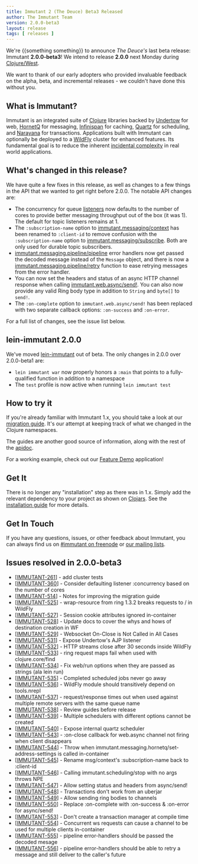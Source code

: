 ```yaml
---
title: Immutant 2 (The Deuce) Beta3 Released
author: The Immutant Team
version: 2.0.0-beta3
layout: release
tags: [ releases ]
---
```


We're {{something something}} to announce *The Deuce's* last beta
release: Immutant **2.0.0-beta3**! We intend to release **2.0.0** next
Monday during [Clojure/West](http://clojurewest.org/).

We want to thank of our early adopters who provided invaluable
feedback on the alpha, beta, and incremental releases - we couldn't
have done this without you.

## What is Immutant?

Immutant is an integrated suite of [Clojure](http://clojure.org)
libraries backed by [Undertow] for web, [HornetQ] for messaging,
[Infinispan] for caching, [Quartz] for scheduling, and [Narayana] for
transactions. Applications built with Immutant can optionally be
deployed to a [WildFly] cluster for enhanced features. Its fundamental
goal is to reduce the inherent
[incidental complexity](http://en.wikipedia.org/wiki/Accidental_complexity)
in real world applications.

## What's changed in this release?

We have quite a few fixes in this release, as well as changes to a few
things in the API that we wanted to get right before 2.0.0. The
notable API changes are:

* The concurrency for queue [listeners] now defaults to the number of
  cores to provide better messaging throughput out of the box (it was
  1). The default for topic listeners remains at 1.
* The `:subscription-name` option to [immutant.messaging/context] has
  been renamed to `:client-id` to remove confusion with the
  `:subscription-name` option to [immutant.messaging/subscribe]. Both
  are only used for durable topic subscribers.
* [immutant.messaging.pipeline/pipeline] error handlers now get passed
  the decoded message instead of the `Message` object, and there is
  now a [immutant.messaging.pipeline/retry] function to ease
  retrying messages from the error handler.
* You can now set the headers and status of an async HTTP channel
  response when calling [immutant.web.async/send!]. You can also now
  provide any valid Ring body type in addition to `String` and
  `byte[]` to `send!`.
* The `:on-complete` option to `immutant.web.async/send!` has been
  replaced with two separate callback options: `:on-success` and
  `:on-error`.

For a full list of changes, see the issue list below.

## lein-immutant 2.0.0

We've moved [lein-immutant] out of beta. The only changes in 2.0.0
over 2.0.0-beta1 are:

* `lein immutant war` now properly honors a `:main` that points to a
  fully-qualified function in addition to a namespace
* The `test` profile is now active when running `lein immutant test`

## How to try it

If you're already familiar with Immutant 1.x, you should take a look
at our [migration guide]. It's our attempt at keeping track of what we
changed in the Clojure namespaces.

The guides are another good source of information, along with the
rest of the [apidoc].

For a working example, check out our [Feature Demo] application!

## Get It

There is no longer any "installation" step as there was in 1.x. Simply
add the relevant dependency to your project as shown on [Clojars]. See
the [installation guide] for more details.

## Get In Touch

If you have any questions, issues, or other feedback about Immutant,
you can always find us on [#immutant on freenode](/community/) or
[our mailing lists](/community/mailing_lists).


## Issues resolved in 2.0.0-beta3

<ul>
<li>[<a href='https://issues.jboss.org/browse/IMMUTANT-261'>IMMUTANT-261</a>] -         add cluster tests</li>
<li>[<a href='https://issues.jboss.org/browse/IMMUTANT-360'>IMMUTANT-360</a>] -         Consider defaulting listener :concurrency based on the number of cores</li>
<li>[<a href='https://issues.jboss.org/browse/IMMUTANT-514'>IMMUTANT-514</a>] -         Notes for improving the migration guide</li>
<li>[<a href='https://issues.jboss.org/browse/IMMUTANT-525'>IMMUTANT-525</a>] -         wrap-resource from ring 1.3.2 breaks requests to / in WildFly</li>
<li>[<a href='https://issues.jboss.org/browse/IMMUTANT-527'>IMMUTANT-527</a>] -         Session cookie attributes ignored in-container</li>
<li>[<a href='https://issues.jboss.org/browse/IMMUTANT-528'>IMMUTANT-528</a>] -         Update docs to cover the whys and hows of destination creation in WF</li>
<li>[<a href='https://issues.jboss.org/browse/IMMUTANT-529'>IMMUTANT-529</a>] -         Websocket On-Close is Not Called in All Cases</li>
<li>[<a href='https://issues.jboss.org/browse/IMMUTANT-531'>IMMUTANT-531</a>] -         Expose Undertow&#39;s AJP listener</li>
<li>[<a href='https://issues.jboss.org/browse/IMMUTANT-532'>IMMUTANT-532</a>] -         HTTP streams close after 30 seconds inside WildFly</li>
<li>[<a href='https://issues.jboss.org/browse/IMMUTANT-533'>IMMUTANT-533</a>] -         ring request maps fail when used with clojure.core/find</li>
<li>[<a href='https://issues.jboss.org/browse/IMMUTANT-534'>IMMUTANT-534</a>] -         Fix web/run options when they are passed as strings (ala lein run)</li>
<li>[<a href='https://issues.jboss.org/browse/IMMUTANT-535'>IMMUTANT-535</a>] -         Completed scheduled jobs never go away</li>
<li>[<a href='https://issues.jboss.org/browse/IMMUTANT-536'>IMMUTANT-536</a>] -         WildFly module should transitively depend on tools.nrepl</li>
<li>[<a href='https://issues.jboss.org/browse/IMMUTANT-537'>IMMUTANT-537</a>] -         request/response times out when used against multiple remote servers with the same queue name</li>
<li>[<a href='https://issues.jboss.org/browse/IMMUTANT-538'>IMMUTANT-538</a>] -         Review guides before release</li>
<li>[<a href='https://issues.jboss.org/browse/IMMUTANT-539'>IMMUTANT-539</a>] -         Multiple schedulers with different options cannot be created</li>
<li>[<a href='https://issues.jboss.org/browse/IMMUTANT-540'>IMMUTANT-540</a>] -         Expose internal quartz scheduler</li>
<li>[<a href='https://issues.jboss.org/browse/IMMUTANT-543'>IMMUTANT-543</a>] -         :on-close callback for web.async channel not firing when client disappears</li>
<li>[<a href='https://issues.jboss.org/browse/IMMUTANT-544'>IMMUTANT-544</a>] -         Throw when immutant.messaging.hornetq/set-address-settings is called in-container</li>
<li>[<a href='https://issues.jboss.org/browse/IMMUTANT-545'>IMMUTANT-545</a>] -         Rename msg/context&#39;s :subscription-name back to :client-id</li>
<li>[<a href='https://issues.jboss.org/browse/IMMUTANT-546'>IMMUTANT-546</a>] -         Calling immutant.scheduling/stop with no args throws NPE</li>
<li>[<a href='https://issues.jboss.org/browse/IMMUTANT-547'>IMMUTANT-547</a>] -         Allow setting status and headers from async/send!</li>
<li>[<a href='https://issues.jboss.org/browse/IMMUTANT-548'>IMMUTANT-548</a>] -         Transactions don&#39;t work from an uberjar</li>
<li>[<a href='https://issues.jboss.org/browse/IMMUTANT-549'>IMMUTANT-549</a>] -         Allow sending ring bodies to channels</li>
<li>[<a href='https://issues.jboss.org/browse/IMMUTANT-550'>IMMUTANT-550</a>] -         Replace :on-complete with :on-success &amp; :on-error for async/send!</li>
<li>[<a href='https://issues.jboss.org/browse/IMMUTANT-553'>IMMUTANT-553</a>] -         Don&#39;t create a transaction manager at compile time</li>
<li>[<a href='https://issues.jboss.org/browse/IMMUTANT-554'>IMMUTANT-554</a>] -         Concurrent ws requests can cause a channel to be used for multiple clients in-container</li>
<li>[<a href='https://issues.jboss.org/browse/IMMUTANT-555'>IMMUTANT-555</a>] -         pipeline error-handlers should be passed the decoded mesage</li>
<li>[<a href='https://issues.jboss.org/browse/IMMUTANT-556'>IMMUTANT-556</a>] -         pipeline error-handlers should be able to retry a message and still deliver to the caller&#39;s future</li>
</ul>

[Clojars]: https://clojars.org/org.immutant/immutant
[apidoc]: /documentation/2.0.0/apidoc/
[migration guide]: /documentation/2.0.0/apidoc/guide-migration.html
[installation guide]: /documentation/2.0.0/apidoc/guide-installation.html
[WildFly]: http://wildfly.org/
[Feature Demo]: https://github.com/immutant/feature-demo
[Infinispan]: http://infinispan.org
[HornetQ]: http://hornetq.org
[Undertow]: http://undertow.io
[Quartz]: http://quartz-scheduler.org/
[current issues]: https://issues.jboss.org/browse/IMMUTANT
[Narayana]: http://www.jboss.org/narayana
[listeners]: /documentation/2.0.0/apidoc/immutant.messaging.html#var-listen
[immutant.messaging/context]: /documentation/2.0.0/apidoc/immutant.messaging.html#var-context
[immutant.messaging/subscribe]: /documentation/2.0.0/apidoc/immutant.messaging.html#var-subscribe
[immutant.messaging.pipeline/pipeline]: /documentation/2.0.0/apidoc/immutant.messaging.pipeline.html#var-pipeline
[immutant.messaging.pipeline/retry]: /documentation/2.0.0/apidoc/immutant.messaging.pipeline.html#var-retry
[immutant.web.async/send!]: /documentation/2.0.0/apidoc/immutant.web.async.html#var-send.21
[lein-immutant]: https://github.com/immutant/lein-immutant/
